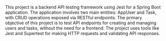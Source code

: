 This project is a backend API testing framework using Jest for a Spring Boot application. The application involves two main entities: AppUser and Task, with CRUD operations exposed via RESTful endpoints. The primary objective of this project is to test API endpoints for creating and managing users and tasks, without the need for a frontend. The project uses tools like Jest and Supertest for making HTTP requests and validating API responses.
